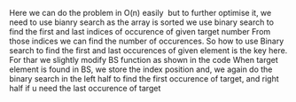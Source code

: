 Here we can do the problem in O(n) easily
​
but to further optimise it, we need to use bianry search
as the array is sorted we use binary search to find the first and last indices of occurence of given target number
From those indices we can find the number of occurences.
So how to use Binary search to find the first and last occurences of given element is the key here.
For thar we slightly modify BS function as shown in the code
When target element is found in BS, we store the index position and, we again do the binary search in the left half to find the first occurence of target, and right half if u need the last occurence of target